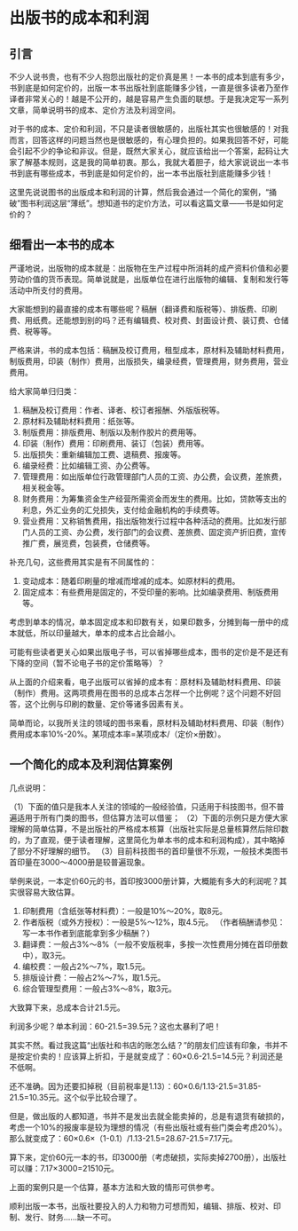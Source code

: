 

<!--
 * @version:
 * @Author:  StevenJokess（蔡舒起） https://github.com/StevenJokess
 * @Date: 2023-05-25 03:55:01
 * @LastEditors:  StevenJokess（蔡舒起） https://github.com/StevenJokess
 * @LastEditTime: 2023-05-25 03:56:17
 * @Description:
 * @Help me: make friends by a867907127@gmail.com and help me get some “foreign” things or service I need in life; 如有帮助，请赞助，失业3年了。![支付宝收款码](https://github.com/StevenJokess/d2rl/blob/master/img/%E6%94%B6.jpg)
 * @TODO::
 * @Reference:
-->
# 出版书的成本和利润

## 引言

不少人说书贵，也有不少人抱怨出版社的定价真是黑！一本书的成本到底有多少，书到底是如何定价的，出版一本书出版社到底能赚多少钱，一直是很多读者乃至作译者非常关心的！越是不公开的，越是容易产生负面的联想。于是我决定写一系列文章，简单说明书的成本、定价方法及利润空间。

对于书的成本、定价和利润，不只是读者很敏感的，出版社其实也很敏感的！对我而言，回答这样的问题当然也是很敏感的，有心理负担的。如果我回答不好，可能会引起不少的争论和非议。但是，既然大家关心，就应该给出一个答案，起码让大家了解基本规则，这是我的简单初衷。那么，我就大着胆子，给大家说说出一本书书到底有哪些成本，书到底是如何定价的，出一本书出版社到底能赚多少钱！

这里先说说图书的出版成本和利润的计算，然后我会通过一个简化的案例，“捅破”图书利润这层“薄纸”。想知道书的定价方法，可以看这篇文章——书是如何定价的？

## 细看出一本书的成本

严谨地说，出版物的成本就是：出版物在生产过程中所消耗的成产资料价值和必要劳动价值的货币表现。简单说就是，出版单位在进行出版物的编辑、复制和发行等活动中所支付的费用。

大家能想到的最直接的成本有哪些呢？稿酬（翻译费和版税等）、排版费、印刷费、用纸费。还能想到别的吗？还有编辑费、校对费、封面设计费、装订费、仓储费、税等等。

严格来讲，书的成本包括：稿酬及校订费用，租型成本，原材料及辅助材料费用，制版费用，印装（制作）费用，出版损失，编录经费，管理费用，财务费用，营业费用。

给大家简单归归类：

1. 稿酬及校订费用：作者、译者、校订者报酬、外版版税等。
2. 原材料及辅助材料费用：纸张等。
3. 制版费用：排版费用、制版以及制作胶片的费用等。
4. 印装（制作）费用：印刷费用、装订（包装）费用等。
5. 出版损失：重新编辑加工费、退稿费、报废等。
6. 编录经费：比如编辑工资、办公费等。
7. 管理费用：如出版单位行政管理部门人员的工资、办公费，会议费，差旅费，相关税金等。
8. 财务费用：为筹集资金生产经营所需资金而发生的费用。比如，贷款等支出的利息，外汇业务的汇兑损失，支付给金融机构的手续费等。
9. 营业费用：又称销售费用，指出版物发行过程中各种活动的费用。比如发行部门人员的工资、办公费，发行部门的会议费、差旅费、固定资产折旧费，宣传推广费，展览费，包装费，仓储费等。

补充几句，这些费用其实是有不同属性的：
1. 变动成本：随着印刷量的增减而增减的成本。如原材料的费用。
2. 固定成本：有些费用是固定的，不受印量的影响。比如编录费用、制版费用等。

考虑到单本的情况，单本固定成本和印数有关，如果印数多，分摊到每一册中的成本就低，所以印量越大，单本的成本占比会越小。

可能有些读者更关心如果出版电子书，可以省掉哪些成本，图书的定价是不是还有下降的空间（暂不论电子书的定价策略等）？

从上面的介绍来看，电子出版可以省掉的成本有：原材料及辅助材料费用、印装（制作）费用。这两项费用在图书的总成本占怎样一个比例呢？这个问题不好回答，这个比例与印刷的数量、定价等诸多因素有关。

简单而论，以我所关注的领域的图书来看，原材料及辅助材料费用、印装（制作）费用成本率10%-20%。某项成本率=某项成本/（定价×册数）。

## 一个简化的成本及利润估算案例

几点说明：

（1）下面的值只是我本人关注的领域的一般经验值，只适用于科技图书，但不普遍适用于所有门类的图书，但估算方法可以借鉴；
（2）下面的示例只是方便大家理解的简单估算，不是出版社的严格成本核算（出版社实际是总量核算然后除印数的，为了直观，便于读者理解，这里简化为单本书的成本和利润构成），其中略掉了部分不好理解的细节。
（3）目前科技图书的首印量很不乐观，一般技术类图书首印量在3000～4000册是较普遍现象。


举例来说，一本定价60元的书，首印按3000册计算，大概能有多大的利润呢？其实很容易大致估算。

1. 印制费用（含纸张等材料费）：一般是10%～20%，取8元。
2. 作者版税（或外方授权）：一般是5%～12%，取4.5元。 （作者稿酬请参见：写一本书作者到底能拿到多少稿酬？）
3. 翻译费：一般占3%～8%（一般不安版税率，多按一次性费用分摊在首印册数中），取3元。
4. 编校费：一般占2%～7%，取1.5元。
5. 排版设计费：一般占2%～7%，取1.5元。
6. 综合管理型费用：一般占3%～8%，取3元。

大致算下来，总成本合计21.5元。

利润多少呢？单本利润：60-21.5=39.5元？这也太暴利了吧！

其实不然。看过我这篇“出版社和书店的账怎么结？”的朋友们应该有印象，书并不是按定价卖的！应该算上折扣，于是就变成了：60×0.6-21.5=14.5元？利润还是不低啊。

还不准确。因为还要扣掉税（目前税率是1.13）：60×0.6/1.13-21.5=31.85-21.5=10.35元。这个似乎比较合理了。

但是，做出版的人都知道，书并不是发出去就全能卖掉的，总是有退货有破损的，考虑一个10%的报废率是较为理想的情况（有些出版社或有些门类会考虑20%）。那么就变成了：60×0.6×（1-0.1）/1.13-21.5=28.67-21.5=7.17元。

算下来，定价60元一本的书，印3000册（考虑破损，实际卖掉2700册），出版社可以赚：7.17×3000=21510元。

上面的案例只是一个估算，基本方法和大致的情形可供参考。

顺利出版一本书，出版社要投入的人力和物力可想而知，编辑、排版、校对、印制、发行、财务......缺一不可。

[1]: https://www.cnblogs.com/kenshinobiy/p/11137466.html
